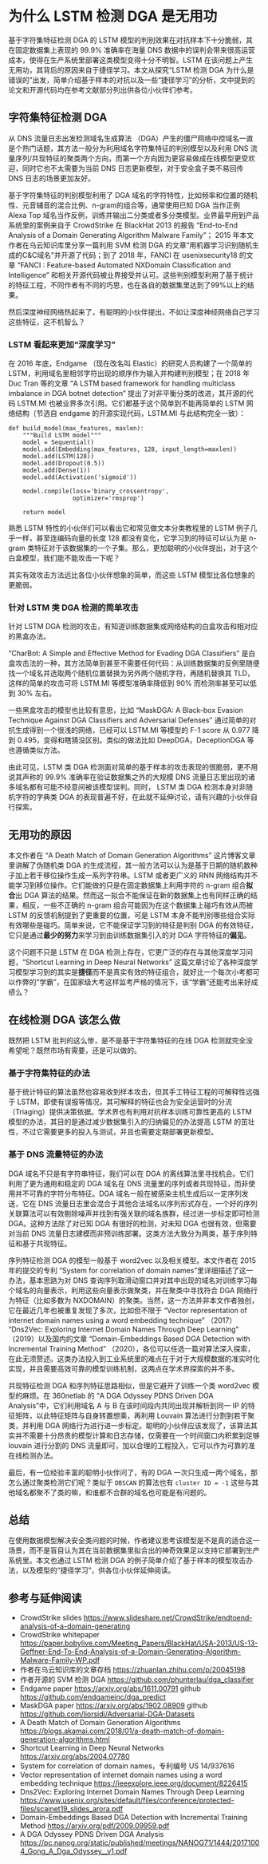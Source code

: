 # 为什么 LSTM 检测 DGA 是无用功

基于字符集特征检测 DGA 的 LSTM 模型的判别效果在对抗样本下十分脆弱，其在固定数据集上表现的 99.9% 准确率在海量 DNS 数据中的误判会带来很高运营成本，使得在生产系统里部署这类模型变得十分不明智。LSTM 在该问题上产生无用功，其背后的原因来自于捷径学习。本文从探究“LSTM 检测 DGA 为什么是错误的”出发，简单介绍基于样本的对抗以及一些“捷径学习”的分析，文中提到的论文和开源代码均在参考文献部分列出供各位小伙伴们参考。

## 字符集特征检测 DGA

从 DNS 流量日志出发检测域名生成算法 （DGA）产生的僵尸网络中控域名一直是个热门话题，其方法一般分为利用域名字符集特征的判别模型以及利用 DNS 流量序列/共现特征的聚类两个方向，而第一个方向因为更容易做成在线模型更受欢迎，同时它也不太需要为当前 DNS 日志更新模型，对于安全盒子类不易回传 DNS 日志的场景更加友好。

基于字符集特征的判别模型利用了 DGA 域名的字符特性，比如频率和位置的随机性、元音辅音的混合比例、n-gram的组合等，通常使用已知 DGA 当作正例 Alexa Top 域名当作反例，训练并输出二分类或者多分类模型。业界最早用到产品系统里的案例来自于 CrowdStrike 在 BlackHat 2013 的报告 “End-to-End Analysis of a Domain Generating Algorithm Malware Family”； 2015 年本文作者在乌云知识库里分享一篇利用 SVM 检测 DGA 的文章“用机器学习识别随机生成的C&C域名”并开源了代码；到了 2018 年，FANCI 在 usenixsecurity18 的文章 “FANCI : Feature-based Automated NXDomain Classification and Intelligence”
和相关开源代码被业界接受并认可。这些判别模型利用了基于统计的特征工程，不同作者有不同的巧思，也在各自的数据集里达到了99%以上的结果。

然后深度神经网络热起来了，有聪明的小伙伴提出，不如让深度神经网络自己学习这些特征，这不机智么？

### LSTM 看起来更加“深度学习”

在 2016 年底，Endgame （现在改名叫 Elastic）的研究人员构建了一个简单的 LSTM，利用域名里相邻字符出现的顺序作为输入并构建判别模型；在 2018 年 Duc Tran 等的文章 “A LSTM based framework for handling multiclass imbalance in DGA botnet detection” 提出了对非平衡分类的改进，其开源的代码 LSTM.MI 也被业界多次引用。它们都基于这个简单到不能再简单的 LSTM 网络结构（节选自 endgame 的开源实现代码，LSTM.MI 与此结构完全一致）：

```
def build_model(max_features, maxlen):
    """Build LSTM model"""
    model = Sequential()
    model.add(Embedding(max_features, 128, input_length=maxlen))
    model.add(LSTM(128))
    model.add(Dropout(0.5))
    model.add(Dense(1))
    model.add(Activation('sigmoid'))

    model.compile(loss='binary_crossentropy',
                  optimizer='rmsprop')

    return model
```
熟悉 LSTM 特性的小伙伴们可以看出它和常见做文本分类教程里的 LSTM 例子几乎一样，甚至连编码向量的长度 128 都没有变化，它学习到的特征可以认为是 n-gram 类特征对于该数据集的一个子集。那么，更加聪明的小伙伴提出，对于这个白盒模型，我们能不能攻击一下呢？

其实有效攻击方法远比各位小伙伴想象的简单，而这些 LSTM 模型比各位想象的更脆弱。

### 针对 LSTM 类 DGA 检测的简单攻击

针对 LSTM DGA 检测的攻击，有知道训练数据集或网络结构的白盒攻击和相对应的黑盒办法。 

“CharBot: A Simple and Effective Method for Evading DGA Classifiers” 是白盒攻击法的一种，其方法简单到甚至不需要任何代码：从训练数据集的反例里随便找一个域名并选取两个随机位置替换为另外两个随机字符，再随机替换其 TLD，这样的简单的攻击可将 LSTM.MI 等模型准确率降低到 90% 而检测率甚至可以低到 30% 左右。

一些黑盒攻击的模型也比较有意思，比如 “MaskDGA: A Black-box Evasion Technique Against DGA Classifiers and Adversarial Defenses” 通过简单的对抗生成得到一个很浅的网络，已经可以 LSTM.MI 等模型的 F-1 score 从 0.977 降到 0.495，变得和瞎猜没区别。类似的做法比如 DeepDGA，DeceptionDGA 等也遵循类似方法。

由此可见，LSTM 类 DGA 检测面对简单的基于样本的攻击表现的很脆弱，更不用说其声称的 99.9% 准确率在验证数据集之外的大规模 DNS 流量日志里出现的诸多域名都有可能不经意间被该模型误判。同时， LSTM 类 DGA 检测本身对非随机字符的字典类 DGA 的表现普遍不好，在此就不延伸讨论，请有兴趣的小伙伴自行探索。

## 无用功的原因

本文作者在 “A Death Match of Domain Generation Algorithms” 这片博客文章里讲解了伪随机类 DGA 的生成流程，其一般方法可以认为是基于日期的随机数种子加上若干移位操作生成一系列字符串。LSTM 或者更广义的 RNN 网络结构并不能学习到移位操作。它们能做的只是在固定数据集上利用字符的 n-gram 组合**拟合**出 DGA 算法的结果。然而这一拟合不能保证在新的数据集上也有同样正确的结果，相反，一些不正确的 n-gram 组合可能因为在这个数据集上碰巧有效从而被 LSTM 的反馈机制提到了更重要的位置，可是 LSTM 本身不能判别哪些组合实际有效哪些是碰巧。简单来说，它不能保证学习到的特征是判别 DGA 的有效特征，它只是通过**最少的努力**来学习到由训练数据集引入的对 DGA 字符特征的**偏见**。

这个问题不只是 LSTM 在 DGA 检测上存在，它更广泛的存在与其他深度学习问题，“Shortcut Learning in Deep Neural Networks” 这篇文章讨论了各种深度学习模型学习到的其实是**捷径**而不是真实有效的特征组合，就好比一个每次小考都可以作弊的“学霸”，在国家级大考这样监考严格的情况下，该“学霸”还能考出来好成绩么？

## 在线检测 DGA 该怎么做

既然把 LSTM 批判的这么惨，是不是基于字符集特征的在线 DGA 检测就完全没希望呢？既然市场有需要，还是可以做的。

### 基于字符集特征的办法

基于统计特征的算法虽然也容易收到样本攻击，但其手工特征工程的可解释性远强于 LSTM，即使有误报等情况，其可解释的特征也会为安全运营时的分流（Triaging）提供决策依据。学术界也有利用对抗样本训练可靠性更高的 LSTM 模型的办法，其目的是通过减少数据集引入的归纳偏见的办法提高 LSTM 的茁壮性，不过它需要更多的投入与测试，并且也需要定期部署更新模型。

### 基于 DNS 流量特征的办法

DGA 域名不只是有字符串特征，我们可以在 DGA 的离线算法里寻找机会。它们利用了更为通用和稳定的 DGA 域名在 DNS 流量里的序列或者共现特征，而非使用并不可靠的字符分布特征。DGA 域名一般在被感染主机生成后以一定序列发送，它在 DNS 流量日志里会混合于其他合法域名以序列形式存在，一个好的序列关联算法可以有效剔除噪声并找到有强关联的域名族群，经过进一步标定即可检测 DGA。这种方法除了对已知 DGA 有很好的检测，对未知 DGA 也很有效，但需要对当前 DNS 流量日志建模而非预训练部署。这类方法大致分为两类，基于序列特征和基于共现特征。

序列特征检测 DGA 的模型一般基于 word2vec 以及相关模型。本文作者在 2015 年的提交的专利 “System for correlation of domain names”里详细描述了这一办法，基本思路为对 DNS 查询序列取滑动窗口并对其中出现的域名对训练学习每个域名的向量表示，利用这些向量表示做聚类，并在聚类中寻找符合 DGA 网络行为特征（比如多数为 NXDOMAIN）的聚类。当然，这一方法并非本文作者独创，它在最近几年也被重复发现了多次，比如但不限于 “Vector representation of internet domain names using a word embedding technique” （2017） “Dns2Vec: Exploring Internet Domain Names Through Deep Learning” （2019）以及国内的文章 “Domain-Embeddings Based DGA Detection with Incremental Training Method” （2020），各位可以任选一篇对算法深入探索，在此无须赘述。这类办法投入到工业系统里的难点在于对于大规模数据的准实时化实现，并且需要高效可靠的模型训练机制，这两点在学术界探索的并不多。

共现特征检测 DGA 和序列特征思路相似，但是它避开了训练一个类 word2vec 模型的麻烦。在 360netlab 的 “A DGA Odyssey PDNS Driven DGA Analysis”中，它们利用域名 A 与 B 在该时间段内共同出现并解析到同一 IP 的特征矩阵，以此特征矩阵与自身转置想乘，再利用 Louvain 算法进行分割到若干聚类，并利用 DGA 网络行为进行进一步标定。聪明的小伙伴应该发现了，该算法其实并不需要十分昂贵的模型计算和日志存储，仅需要在一个时间窗口内积累到足够 louvain 进行分割的 DNS 流量即可，加以合理的工程投入，它可以作为可靠的准在线检测办法。

最后，有一位经验丰富的聪明小伙伴问了，有的 DGA 一次只生成一两个域名，那怎么通过聚类检测它们呢？类似于 `DBSCAN` 的算法也有 `cluster ID = -1` 这些与其他域名都聚不了类的嘛，和谁都不合群的域名也可能是有问题的。

## 总结

在使用数据模型解决安全类问题的时候，作者建议思考该模型是不是真的适合这一场景，而不是盲目认为其在当前数据集里拟合出的神奇效果足以支持它部署到生产系统里。本文也通过 LSTM 检测 DGA 的例子简单介绍了基于样本的模型攻击办法，以及模型的“捷径学习”，供各位小伙伴延伸阅读。

## 参考与延伸阅读

* CrowdStrike slides <https://www.slideshare.net/CrowdStrike/endtoend-analysis-of-a-domain-generating>
* CrowdStrike whitepaper <https://paper.bobylive.com/Meeting_Papers/BlackHat/USA-2013/US-13-Geffner-End-To-End-Analysis-of-a-Domain-Generating-Algorithm-Malware-Family-WP.pdf>
* 作者在乌云知识库的文章存档 <https://zhuanlan.zhihu.com/p/20045198>
* 作者开源的 SVM 检测 DGA <https://github.com/phunterlau/dga_classifier>
* Endgame paper <https://arxiv.org/abs/1611.00791> github <https://github.com/endgameinc/dga_predict>
* MaskDGA paper <https://arxiv.org/abs/1902.08909> github <https://github.com/liorsidi/Adversarial-DGA-Datasets>
* A Death Match of Domain Generation Algorithms <https://blogs.akamai.com/2018/01/a-death-match-of-domain-generation-algorithms.html>
* Shortcut Learning in Deep Neural Networks <https://arxiv.org/abs/2004.07780>
* System for correlation of domain names，专利编号 US 14/937616
* Vector representation of internet domain names using a word embedding technique <https://ieeexplore.ieee.org/document/8226415>
* Dns2Vec: Exploring Internet Domain Names Through Deep Learning <https://www.usenix.org/sites/default/files/conference/protected-files/scainet19_slides_arora.pdf>
* Domain-Embeddings Based DGA Detection with Incremental Training Method <https://arxiv.org/pdf/2009.09959.pdf>
* A DGA Odyssey PDNS Driven DGA Analysis <https://pc.nanog.org/static/published/meetings/NANOG71/1444/20171004_Gong_A_Dga_Odyssey__v1.pdf>